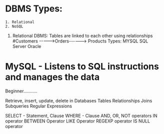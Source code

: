 # DBMS Types:
    1. Relational
    2. NoSQL

1. Relational DBMS: Tables are linked to each other using relationships
        #Customers ----->Orders------> Products
  Types: MYSQL
         SQL Server
         Oracle

# MySQL - Listens to SQL instructions and manages the data

Beginner...........

Retrieve, insert, update, delete in Databases
Tables
Relationships
Joins
Subqueries
Regular Expressions

SELECT - Statement, Clause
WHERE - Clause
AND, OR, NOT operators
IN operator
BETWEEN Operator
LIKE Operator
REGEXP operator
IS NULL operator
